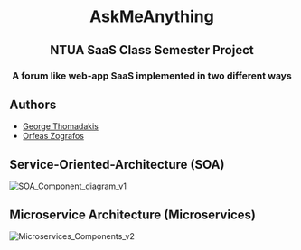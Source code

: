 <div align="center">

# AskMeAnything
## NTUA SaaS Class Semester Project
### A forum like web-app SaaS implemented in two different ways
</div>

## Authors
- [George Thomadakis](https://github.com/on2e)
- [Orfeas Zografos](https://github.com/ZOrfeas)

## Service-Oriented-Architecture (SOA)
![SOA_Component_diagram_v1](https://user-images.githubusercontent.com/65095699/122473962-3934bb80-cfcb-11eb-9243-87726345ca0b.jpg)

## Microservice Architecture (Microservices)
![Microservices_Components_v2](https://user-images.githubusercontent.com/65095699/122473980-3df96f80-cfcb-11eb-863f-ccf6fd6057ef.jpg)
